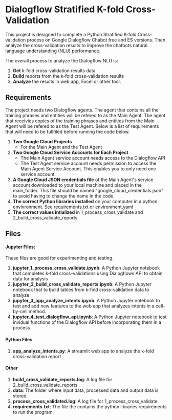 # Dialogflow Stratified K-fold Cross-Validation

This project is designed to complete a Python Stratified K-fold Cross-validation process on Google Dialogflow Chabot free and ES versions. Then analyze the cross-validation results to improve the chatbots natural language understanding (NLU) performance.

The overall process to analyze the Dialogflow NLU is:
1. **Get** k-fold cross-validation results data
2. **Build** reports from the k-fold cross-validation results
3. **Analyze** the results in web app, Excel or other tool.

## Requirements
The project needs two Dialogflow agents. The agent that contains all the training phrases and entities will be refered to as the Main Agent. The agent 
that receivies copies of the training phrases and entities from the Main Agent will be refered to as the Test Agent. Below is a list of requirements that will need to be fullfiled before running the code below.

1. **Two Google Cloud Projects**
    + For the Main Agent and the Test Agent 
2. **Two Google Cloud Service Accounts for Each Project**
    + The Main Agent service account needs access to the Dialogflow API
    + The Test Agent service account needs permission to access the Main Agent Service Account. This enables you to only need one service account.
3. **A Google Cloud JSON credentials file** of the Main Agent's service account downloaded to your local machine and placed in the main_folder. This file should be named "google_cloud_credentials.json" to avoid having to change the name in the code.  
4. **The correct Python libraries installed** on your computer in a python envivronment. See requirements.txt or environment.yaml
5. **The correct values intialized** in 1_process_cross_validate and 2_build_cross_validate_reports


## Files
#### Jupyter Files:
These files are good for experimenting and testing.
1. **jupyter_1_process_cross_validate.ipynb**: A Python Jupyter notebook that completes k-fold cross-validations using Dialogflows API to obtain data for analysis
2. **jupyter_2_build_cross_validate_reports.ipynb**: A Python Jupyter notebook that to build tables from k-fold cross-validation data to analyze
3. **jupyter_3_app_analyze_intents.ipynb**: A Python Jupyter notebook to test and add new features to the web app that analyzes intents in a cell-by-cell method. 
4. **jupyter_4_test_dialogflow_api.ipynb**: A Python Jupyter notebook to test invidual functions of the Dialogflow API before incorporating them in a process

#### Python Files
1. **app_analyze_intents.py**: A streamlit web app to analyze the k-fold cross-validation report

#### Other
1. **build_cross_validate_reports.log**: A log file for 2_build_cross_validate_reports
2. **data**: The folder where input data, processed data and output data is stored. 
3. **process_cross_validated.log**: A log file for 1_process_cross_validate
4. **requirements.txt**: The file the contains the python libraries requirements to run the program.